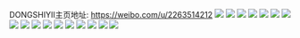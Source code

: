 DONGSHIYII主页地址: https://weibo.com/u/2263514212 
![](https://wx4.sinaimg.cn/mw2000/86ea7c64ly1h92vzyf481j22801o07wi.jpg) 
![](https://wx4.sinaimg.cn/mw2000/86ea7c64ly1h92vzx2pp6j22801o0b2a.jpg) 
![](https://wx4.sinaimg.cn/mw2000/86ea7c64ly1h92vzzhhdqj22801o0b2a.jpg) 
![](https://wx4.sinaimg.cn/mw2000/86ea7c64ly1h92w00kv2gj22801o04qq.jpg) 
![](https://wx4.sinaimg.cn/mw2000/86ea7c64ly1h8qo6bwg3kj22dr36cx6q.jpg) 
![](https://wx4.sinaimg.cn/mw2000/86ea7c64ly1h7gs322o2gj21o0280h8n.jpg) 
![](https://wx4.sinaimg.cn/mw2000/86ea7c64ly1h7gs30isg5j21o02804aw.jpg) 
![](https://wx4.sinaimg.cn/mw2000/86ea7c64ly1h7gs3317unj21o0280hdu.jpg) 
![](https://wx4.sinaimg.cn/mw2000/86ea7c64ly1h7gs344ho0j21o0280e82.jpg) 
![](https://wx4.sinaimg.cn/mw2000/86ea7c64ly1h7gs30wdrij21ag1pygur.jpg) 
![](https://wx4.sinaimg.cn/mw2000/86ea7c64ly1h7gs35z1aoj21o0280u0x.jpg) 
![](https://wx4.sinaimg.cn/mw2000/86ea7c64ly1h7gs358x2aj21o02807li.jpg) 
![](https://wx4.sinaimg.cn/mw2000/86ea7c64ly1h7gs36jgnzj21if29nafc.jpg) 
![](https://wx4.sinaimg.cn/mw2000/86ea7c64ly1h7gs2zoltxj21o0280b2a.jpg) 
![](https://wx4.sinaimg.cn/mw2000/86ea7c64ly1h64gqcj7vnj236c36cdy3.jpg) 
![](https://wx4.sinaimg.cn/mw2000/86ea7c64ly1h64gqehgqwj22801o0hdu.jpg) 
![](https://wx4.sinaimg.cn/mw2000/86ea7c64ly1h64gro4rftj22801o0qv5.jpg) 
